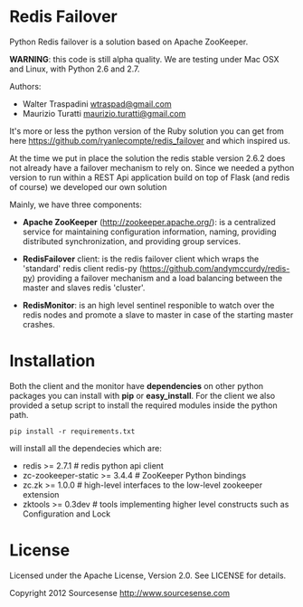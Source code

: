 Redis Failover
==============

Python Redis failover is a solution based on Apache ZooKeeper.

__WARNING__: this code is still alpha quality. We are testing under Mac OSX and Linux, with Python 2.6 and 2.7.

Authors:
* Walter Traspadini <wtraspad@gmail.com>
* Maurizio Turatti <maurizio.turatti@gmail.com>

It's more or less the python version of the Ruby solution you can get from here 
https://github.com/ryanlecompte/redis_failover and which inspired us.

At the time we put in place the solution the redis stable version 2.6.2 does not already have a failover mechanism 
to rely on. Since we needed a python version to run within a REST Api application build on top of Flask 
(and redis of course) we developed our own solution


Mainly, we have three components:

* **Apache ZooKeeper** (http://zookeeper.apache.org/): is a centralized service for maintaining configuration information, 
naming, providing distributed synchronization, and providing group services.

* **RedisFailover** client: is the redis failover client which wraps the 'standard' redis client redis-py 
(https://github.com/andymccurdy/redis-py) providing a failover mechanism and a load balancing between the master 
and slaves redis 'cluster'.

* **RedisMonitor**: is an high level sentinel responible to watch over the redis nodes and promote a slave to master in case
of the starting master crashes.


Installation
============

Both the client and the monitor have **dependencies** on other python packages you can install with **pip** or 
**easy_install**. For the client we also provided a setup script to install the required modules inside the python path.


`pip install -r requirements.txt`

will install all the dependecies which are:

* redis >= 2.7.1                  # redis python api client              
* zc-zookeeper-static >= 3.4.4    # ZooKeeper Python bindings             
* zc.zk >= 1.0.0                  # high-level interfaces to the low-level zookeeper extension
* zktools >= 0.3dev               # tools implementing higher level constructs such as Configuration and Lock


License
=======

Licensed under the Apache License, Version 2.0. See LICENSE for details.

Copyright 2012 Sourcesense http://www.sourcesense.com



